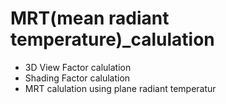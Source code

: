 # MRT(mean radiant temperature)_calulation
- 3D View Factor calulation
- Shading Factor calulation
- MRT calulation using plane radiant temperatur
